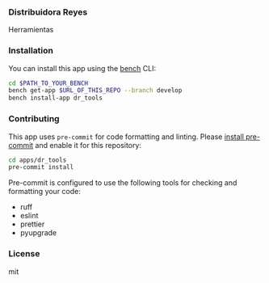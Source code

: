 ### Distribuidora Reyes

Herramientas

### Installation

You can install this app using the [bench](https://github.com/frappe/bench) CLI:

```bash
cd $PATH_TO_YOUR_BENCH
bench get-app $URL_OF_THIS_REPO --branch develop
bench install-app dr_tools
```

### Contributing

This app uses `pre-commit` for code formatting and linting. Please [install pre-commit](https://pre-commit.com/#installation) and enable it for this repository:

```bash
cd apps/dr_tools
pre-commit install
```

Pre-commit is configured to use the following tools for checking and formatting your code:

- ruff
- eslint
- prettier
- pyupgrade

### License

mit

